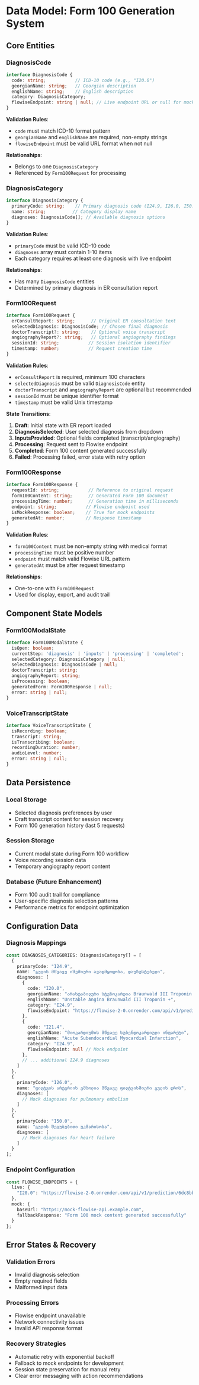 # Data Model: Form 100 Generation System

## Core Entities

### DiagnosisCode
```typescript
interface DiagnosisCode {
  code: string;           // ICD-10 code (e.g., "I20.0")
  georgianName: string;   // Georgian description
  englishName: string;    // English description  
  category: DiagnosisCategory;
  flowiseEndpoint: string | null; // Live endpoint URL or null for mock
}
```

**Validation Rules**:
- `code` must match ICD-10 format pattern
- `georgianName` and `englishName` are required, non-empty strings
- `flowiseEndpoint` must be valid URL format when not null

**Relationships**:
- Belongs to one `DiagnosisCategory`
- Referenced by `Form100Request` for processing

### DiagnosisCategory  
```typescript
interface DiagnosisCategory {
  primaryCode: string;    // Primary diagnosis code (I24.9, I26.0, I50.0)
  name: string;          // Category display name
  diagnoses: DiagnosisCode[]; // Available diagnosis options
}
```

**Validation Rules**:
- `primaryCode` must be valid ICD-10 code
- `diagnoses` array must contain 1-10 items
- Each category requires at least one diagnosis with live endpoint

**Relationships**:
- Has many `DiagnosisCode` entities
- Determined by primary diagnosis in ER consultation report

### Form100Request
```typescript
interface Form100Request {
  erConsultReport: string;      // Original ER consultation text
  selectedDiagnosis: DiagnosisCode; // Chosen final diagnosis
  doctorTranscript?: string;    // Optional voice transcript
  angiographyReport?: string;   // Optional angiography findings
  sessionId: string;           // Session isolation identifier
  timestamp: number;           // Request creation time
}
```

**Validation Rules**:
- `erConsultReport` is required, minimum 100 characters
- `selectedDiagnosis` must be valid `DiagnosisCode` entity
- `doctorTranscript` and `angiographyReport` are optional but recommended
- `sessionId` must be unique identifier format
- `timestamp` must be valid Unix timestamp

**State Transitions**:
1. **Draft**: Initial state with ER report loaded
2. **DiagnosisSelected**: User selected diagnosis from dropdown
3. **InputsProvided**: Optional fields completed (transcript/angiography)
4. **Processing**: Request sent to Flowise endpoint
5. **Completed**: Form 100 content generated successfully
6. **Failed**: Processing failed, error state with retry option

### Form100Response
```typescript
interface Form100Response {
  requestId: string;           // Reference to original request
  form100Content: string;      // Generated Form 100 document
  processingTime: number;      // Generation time in milliseconds
  endpoint: string;           // Flowise endpoint used
  isMockResponse: boolean;    // True for mock endpoints
  generatedAt: number;        // Response timestamp
}
```

**Validation Rules**:
- `form100Content` must be non-empty string with medical format
- `processingTime` must be positive number
- `endpoint` must match valid Flowise URL pattern
- `generatedAt` must be after request timestamp

**Relationships**:
- One-to-one with `Form100Request`
- Used for display, export, and audit trail

## Component State Models

### Form100ModalState
```typescript
interface Form100ModalState {
  isOpen: boolean;
  currentStep: 'diagnosis' | 'inputs' | 'processing' | 'completed';
  selectedCategory: DiagnosisCategory | null;
  selectedDiagnosis: DiagnosisCode | null;
  doctorTranscript: string;
  angiographyReport: string;
  isProcessing: boolean;
  generatedForm: Form100Response | null;
  error: string | null;
}
```

### VoiceTranscriptState
```typescript
interface VoiceTranscriptState {
  isRecording: boolean;
  transcript: string;
  isTranscribing: boolean;
  recordingDuration: number;
  audioLevel: number;
  error: string | null;
}
```

## Data Persistence

### Local Storage
- Selected diagnosis preferences by user
- Draft transcript content for session recovery
- Form 100 generation history (last 5 requests)

### Session Storage  
- Current modal state during Form 100 workflow
- Voice recording session data
- Temporary angiography report content

### Database (Future Enhancement)
- Form 100 audit trail for compliance
- User-specific diagnosis selection patterns
- Performance metrics for endpoint optimization

## Configuration Data

### Diagnosis Mappings
```typescript
const DIAGNOSIS_CATEGORIES: DiagnosisCategory[] = [
  {
    primaryCode: "I24.9",
    name: "გულის მწვავე იშემიური ავადმყოფობა, დაუზუსტებელი",
    diagnoses: [
      {
        code: "I20.0",
        georgianName: "არასტაბილური სტენოკარდია Braunwald III Troponin +",
        englishName: "Unstable Angina Braunwald III Troponin +",
        category: "I24.9",
        flowiseEndpoint: "https://flowise-2-0.onrender.com/api/v1/prediction/6dc8bb6d-ce79-4a40-9561-9108ba05e7c7"
      },
      {
        code: "I21.4",
        georgianName: "მიოკარდიუმის მწვავე სუბენდოკარდიული ინფარქტი",
        englishName: "Acute Subendocardial Myocardial Infarction",
        category: "I24.9",
        flowiseEndpoint: null // Mock endpoint
      },
      // ... additional I24.9 diagnoses
    ]
  },
  {
    primaryCode: "I26.0", 
    name: "ფილტვის არტერიის ემბოლია მწვავე ფილტვისმიერი გულის დროს",
    diagnoses: [
      // Mock diagnoses for pulmonary embolism
    ]
  },
  {
    primaryCode: "I50.0",
    name: "გულის შეგუბებითი უკმარისობა", 
    diagnoses: [
      // Mock diagnoses for heart failure
    ]
  }
];
```

### Endpoint Configuration
```typescript
const FLOWISE_ENDPOINTS = {
  live: {
    "I20.0": "https://flowise-2-0.onrender.com/api/v1/prediction/6dc8bb6d-ce79-4a40-9561-9108ba05e7c7"
  },
  mock: {
    baseUrl: "https://mock-flowise-api.example.com",
    fallbackResponse: "Form 100 mock content generated successfully"
  }
};
```

## Error States & Recovery

### Validation Errors
- Invalid diagnosis selection
- Empty required fields
- Malformed input data

### Processing Errors  
- Flowise endpoint unavailable
- Network connectivity issues
- Invalid API response format

### Recovery Strategies
- Automatic retry with exponential backoff
- Fallback to mock endpoints for development
- Session state preservation for manual retry
- Clear error messaging with action recommendations